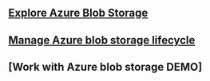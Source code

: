 ## [Explore Azure Blob Storage](./Azure-Blob-Storage-intro.md)


## [Manage Azure blob storage lifecycle](./Azure-blob-storage-lifecycle.md)


## [Work with Azure blob storage DEMO]